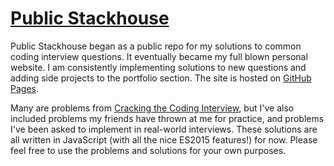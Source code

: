 # [Public Stackhouse](https://captainstack.github.io/public-stackhouse/)
Public Stackhouse began as a public repo for my solutions to common coding interview questions. It eventually became my full blown personal website. I am consistently implementing solutions to new questions and adding side projects to the portfolio section. The site is hosted on [GitHub Pages](https://captainstack.github.io/public-stackhouse/).

Many are problems from [Cracking the Coding Interview](https://www.amazon.com/Cracking-Coding-Interview-Programming-Questions/dp/0984782850/ref=sr_1_1?ie=UTF8&qid=1487198960&sr=8-1&keywords=cracking+the+coding+interview), but I've also included problems my friends have thrown at me for practice, and problems I've been asked to implement in real-world interviews. These solutions are all written in JavaScript (with all the nice ES2015 features!) for now. Please feel free to use the problems and solutions for your own purposes.
